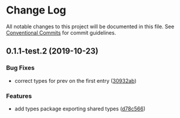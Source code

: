 # Change Log

All notable changes to this project will be documented in this file.
See [Conventional Commits](https://conventionalcommits.org) for commit guidelines.

## 0.1.1-test.2 (2019-10-23)


### Bug Fixes

* correct types for prev on the first entry ([30932ab](https://github.com/respond-framework/rudy/tree/master/packages/types/commit/30932ab))


### Features

* add types package exporting shared types ([d78c566](https://github.com/respond-framework/rudy/tree/master/packages/types/commit/d78c566))
